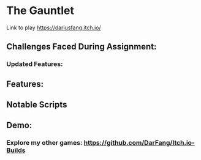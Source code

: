 # The Gauntlet
Link to play https://dariusfang.itch.io/

## Challenges Faced During Assignment:

### Updated Features:

    
## Features:


## Notable Scripts



## Demo:


### Explore my other games: https://github.com/DarFang/Itch.io-Builds

